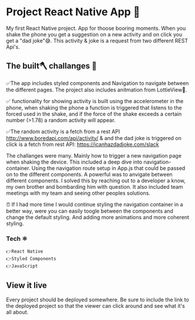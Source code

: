 # Project React Native App 📱
My first React Native project. App for thoose booring moments. When you shake the phone you get a suggestion on a new activity and on click you get a "dad joke"😅. This activity & joke is a request from two different REST Api's. 

## The built🪓 challanges 🤯 

✅The app includes styled components and Navigation to navigate between the different pages. The project also includes anitmation from LottieView🎨.

✅ functionality for showing activity is built using the accelerometer in the phone, when shaking the phone a function is triggered that listens to the forced used in the shake, and if the force of the shake exceeds a certain number (>1.78) a random activity will appear. 

✅The random activity is a fetch from a rest API http://www.boredapi.com/api/activity/ & and the dad joke is triggered on click is a fetch from rest API: https://icanhazdadjoke.com/slack

The challanges were many. Mainly how to trigger a new navigation page when shaking the device. This included a deep dive into navigation-container. Using the navigation route setup in App.js that could be passed on to the different components. A powerful was to anvigate between different components. I solved this by reaching out to a developer a know, my own brother and bombarding him with question. It also included team meetings with my team and seeing other peoples solutions. 

⏰ If I had more time I would continue styling the navigation container in a better way, were you can easily toogle between the components and change the default styling. And adding more animations and more coherent styling.

### Tech ⚛️
    👉React Native
    👉Styled Components
    👉JavaScript

## View it live

Every project should be deployed somewhere. Be sure to include the link to the deployed project so that the viewer can click around and see what it's all about.
